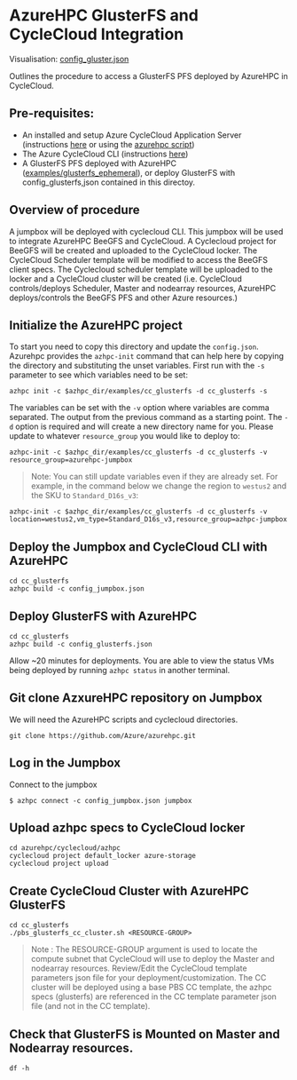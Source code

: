 # AzureHPC GlusterFS and CycleCloud Integration

Visualisation: [config_gluster.json](https://azurehpc.azureedge.net/?o=https://raw.githubusercontent.com/Azure/azurehpc/master/examples/cc_glusterfs/config_glusterfs.json)

Outlines the procedure to access a GlusterFS PFS deployed by AzureHPC in CycleCloud.

## Pre-requisites:

* An installed and setup Azure CycleCloud Application Server (instructions [here](https://docs.microsoft.com/en-us/azure/cyclecloud/quickstart-install-cyclecloud) or using the [azurehpc script](https://github.com/Azure/azurehpc/tree/master/examples/cycleserver))
* The Azure CycleCloud CLI (instructions [here](https://docs.microsoft.com/en-us/azure/cyclecloud/install-cyclecloud-cli))
* A GlusterFS PFS deployed with AzureHPC ([examples/glusterfs_ephemeral](https://github.com/Azure/azurehpc/tree/master/examples/glusterfs_ephemeral)), or deploy GlusterFS with config_glusterfs,json contained in this directoy.

## Overview of procedure

A jumpbox will be deployed with cyclecloud CLI. This jumpbox will be used to integrate AzureHPC BeeGFS and CycleCloud. A Cyclecloud project for BeeGFS will be created and uploaded to the CycleCloud locker. The CycleCloud Scheduler template will be modified to access the BeeGFS client specs. The Cyclecloud scheduler template will be uploaded to the locker and a CycleCloud cluster will be created (i.e. CycleCloud controls/deploys Scheduler, Master and nodearray resources, AzureHPC deploys/controls the BeeGFS PFS and other Azure resources.)

## Initialize the AzureHPC project

To start you need to copy this directory and update the `config.json`.  Azurehpc provides the `azhpc-init` command that can help here by copying the directory and substituting the unset variables.  First run with the `-s` parameter to see which variables need to be set:

```
azhpc init -c $azhpc_dir/examples/cc_glusterfs -d cc_glusterfs -s
```

The variables can be set with the `-v` option where variables are comma separated.  The output from the previous command as a starting point.  The `-d` option is required and will create a new directory name for you.  Please update to whatever `resource_group` you would like to deploy to:

```
azhpc-init -c $azhpc_dir/examples/cc_glusterfs -d cc_glusterfs -v resource_group=azurehpc-jumpbox
```

> Note:  You can still update variables even if they are already set.  For example, in the command below we change the region to `westus2` and the SKU to `Standard_D16s_v3`:

```
azhpc-init -c $azhpc_dir/examples/cc_glusterfs -d cc_glusterfs -v location=westus2,vm_type=Standard_D16s_v3,resource_group=azhpc-jumpbox
```

## Deploy the Jumpbox and CycleCloud CLI with AzureHPC

```
cd cc_glusterfs
azhpc build -c config_jumpbox.json
```

## Deploy GlusterFS with AzureHPC

```
cd cc_glusterfs
azhpc build -c config_glusterfs.json
```

Allow ~20 minutes for deployments.  You are able to view the status VMs being deployed by running `azhpc status` in another terminal.

## Git clone AzxureHPC repository on Jumpbox

We will need the AzureHPC scripts and cyclecloud directories.
```
git clone https://github.com/Azure/azurehpc.git
```

## Log in the Jumpbox

Connect to the jumpbox

```
$ azhpc connect -c config_jumpbox.json jumpbox
```

## Upload azhpc specs to CycleCloud locker

```
cd azurehpc/cyclecloud/azhpc
cyclecloud project default_locker azure-storage
cyclecloud project upload
```
 
## Create CycleCloud Cluster with AzureHPC GlusterFS

```
cd cc_glusterfs
./pbs_glusterfs_cc_cluster.sh <RESOURCE-GROUP>
```
>Note : The RESOURCE-GROUP argument is used to locate the compute subnet that CycleCloud will use to deploy the Master and nodearray resources. Review/Edit the CycleCloud template parameters json file for your deployment/customization.
The CC cluster will be deployed using a base PBS CC template, the azhpc specs (glusterfs) are referenced in the CC template parameter json file (and not in the CC template).

## Check that GlusterFS is Mounted on Master and Nodearray resources.

```
df -h
```
